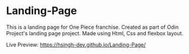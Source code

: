 # Landing-Page

This is a landing page for One Piece franchise.
Created as part of Odin Project's landing page project.
Made using Html, Css and flexbox layout.

Live Preview: https://hsingh-dev.github.io/Landing-Page/
